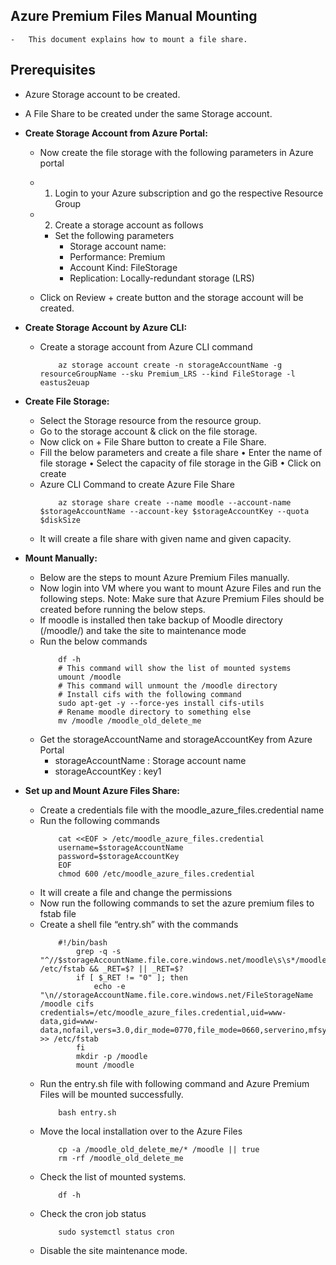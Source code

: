 ## Azure Premium Files Manual Mounting
    -   This document explains how to mount a file share. 
## Prerequisites
-   Azure Storage account to be created.
-   A File Share to be created under the same Storage account.



-   **Create Storage Account from Azure Portal:**
    -   Now create the file storage with the following parameters in Azure portal 
    -   1.	Login to your Azure subscription and go the respective Resource Group
    -   2.	Create a storage account as follows
        -   Set the following parameters  
            - Storage account name: <storage account name>
            - Performance: Premium
            - Account Kind: FileStorage
            - Replication: Locally-redundant storage (LRS)

    - Click on Review + create button and the storage account will be created.
-   **Create Storage Account by Azure CLI:**
    -   Create a storage account from Azure CLI command
        ```
            az storage account create -n storageAccountName -g resourceGroupName --sku Premium_LRS --kind FileStorage -l eastus2euap
        ```
-   **Create File Storage:**
    -   Select the Storage resource from the resource group.
    -   Go to the storage account & click on the file storage.
    -   Now click on + File Share button to create a File Share.
    -   Fill the below parameters and create a file share
        •	Enter the name of file storage
        •	Select the capacity of file storage in the GiB
        •	Click on create 
    -   Azure CLI Command to create Azure File Share
        ```
            az storage share create --name moodle --account-name $storageAccountName --account-key $storageAccountKey --quota $diskSize
        ```
    -   It will create a file share with given name and given capacity.

-   **Mount Manually:**
    -   Below are the steps to mount Azure Premium Files manually.
    -   Now login into VM where you want to mount Azure Files and run the following steps.
            Note: Make sure that Azure Premium Files should be created before running the below steps.
    -   If moodle is installed then take backup of Moodle directory (/moodle/) and take the site to maintenance mode
    -   Run the below commands
        ``` 
            df -h           
            # This command will show the list of mounted systems
            umount /moodle  
            # This command will unmount the /moodle directory
            # Install cifs with the following command 
            sudo apt-get -y --force-yes install cifs-utils
            # Rename moodle directory to something else
            mv /moodle /moodle_old_delete_me
        ```
    -   Get the storageAccountName and storageAccountKey from Azure Portal
        -   storageAccountName : Storage account name 
        -   storageAccountKey : key1
-   **Set up and Mount Azure Files Share:**
    -   Create a credentials file with the moodle_azure_files.credential name
    -   Run the following commands
        ```
            cat <<EOF > /etc/moodle_azure_files.credential
            username=$storageAccountName
            password=$storageAccountKey
            EOF
            chmod 600 /etc/moodle_azure_files.credential
        ```
    -   It will create a file and change the permissions 
    -   Now run the following commands to set the azure premium files to fstab file
    -   Create a shell file “entry.sh” with the commands
        ```
            #!/bin/bash
                grep -q -s "^//$storageAccountName.file.core.windows.net/moodle\s\s*/moodle\s\s*cifs" /etc/fstab && _RET=$? || _RET=$?
                if [ $_RET != "0" ]; then
                    echo -e "\n//storageAccountName.file.core.windows.net/FileStorageName   /moodle cifs    credentials=/etc/moodle_azure_files.credential,uid=www-data,gid=www-data,nofail,vers=3.0,dir_mode=0770,file_mode=0660,serverino,mfsymlinks" >> /etc/fstab
                fi
                mkdir -p /moodle
                mount /moodle
        ```
    -   Run the entry.sh file with following command and Azure Premium Files will be mounted successfully.
        ```
        	bash entry.sh
        ```
    -   Move the local installation over to the Azure Files
        ```
            cp -a /moodle_old_delete_me/* /moodle || true
            rm -rf /moodle_old_delete_me
        ```
    -   Check the list of mounted systems.
        ```
            df -h
        ```
    -   Check the cron job status 
        ```
            sudo systemctl status cron
        ```
    -   Disable the site maintenance mode.

